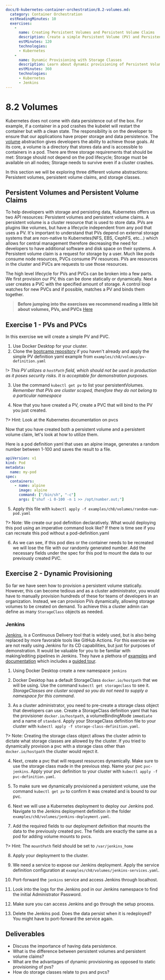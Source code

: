 ```yaml
---
docs/8-kubernetes-container-orchestration/8.2-volumes.md:
  category: Container Orchestration
  estReadingMinutes: 10
  exercises:
    -
      name: Creating Persistent Volumes and Persistent Volume Claims
      description: Create a simple Persistent Volume (PV) and Persistent Volume Claim (PVC) in Kubernetes, understand the lifecycle of PVs and PVCs, and explore how to utilize them in a pod.
      estMinutes: 120
      technologies:
      - Kubernetes
    -
      name: Dynamic Provisioning with Storage Classes
      description: Learn about dynamic provisioning of Persistent Volumes (PVs) using Storage Classes, create a StorageClass object, provision a PVC dynamically, and deploy Jenkins in the cluster with persistent data.
      estMinutes: 360
      technologies:
      - Kubernetes
      - Jenkins
---
```


# 8.2 Volumes

Kubernetes does not come with data persistence out of the box. For example, if a container in a pod crashes the kubelet will restart the container but with a clean state. The responsibility is on the developer to ensure that our applications have proper storage and data persistence. The [volume](https://kubernetes.io/docs/concepts/storage/volumes/) abstraction gives developers the ability to achieve those goals. At its core, a volume is a directory that stores data and is accessible to containers in a pod. There are three storage requirements that should be met: Storage should not depend on the pod lifecycle; Storage must be available on all nodes; Storage needs to survive even if a cluster crashes.

In this section we will be exploring three different volume abstractions: Persistent volumes, persistent volume claims, and storage classes.

## Persistent Volumes and Persistent Volume Claims

To help developers with storage and persisting data, Kubernetes offers us two API resources: Persistent volumes and persistent volume claims. A persistent volume is a cluster resource that is used to store data. PVs are plugins like volumes, but have a lifecycle independent from any pod that uses a PV. It's important to understand that PVs depend on external storage systems that are non-native to Kubernetes(NFS, EBS, CephFS, etc...) which allows for central management therefore decreasing the need for developers to have additional software and disk space on their systems. A Persistent volume claim is a request for storage by a user. Much like pods consume node resources, PVCs consume PV resources. PVs are resources in the cluster and PVCs are requests to use those resources.

The high level lifecycle for PVs and PVCs can be broken into a few parts. We first provision our PV, this can be done statically or dynamically. Next a user creates a PVC with the specified amount of storage. A control loop watches for new PVCs and if possible, matches a PV and binds them together.

> **Before jumping into the exercises we recommend reading a little bit about volumes, PVs, and PVCs** [Here](https://kubernetes.io/docs/concepts/storage/persistent-volumes/)

## Exercise 1 - PVs and PVCs

In this exercise we will create a simple PV and PVC.

1. Use Docker Desktop for your cluster.
2. Clone the [bootcamp repository](https://github.com/devcloudninjas/devops-bootcamp.git) if you haven't already and apply the simple PV definition yaml example from `examples/ch8/volumes/pv-definition.yaml`

  !> *This PV utilizes a `hostPath` field, which should not be used in production as it poses security risks. It is acceptable for demonstration purposes.*

3. Use the command `kubectl get pv` to list your persistentVolumes. *Remember that PVs are cluster scoped, therefore they do not belong to a particular namespace*

4. Now that you have created a PV, create a PVC that will bind to the PV you just created.

?> Hint: Look at the Kubernetes documentation on pvcs

Now that you have created both a persistent volume and a persistent volume claim, let's look at how to utilize them.

Here is a pod definition yaml that uses an alpine image, generates a random number between 1-100 and saves the result to a file.

```yaml
apiVersion: v1
kind: Pod
metadata:
  name: my-pod
spec:
  containers:
    - name: alpine
      image: alpine
      command: ["/bin/sh", "-c"]
      args: ["shuf -i 0-100 -n 1 >> /opt/number.out;"]
```

5. Apply this file with `kubectl apply -f examples/ch8/volumes/random-num-pod.yaml`

?> Note: We create our pod definition declaratively. What would deploying this pod using an imperative command look like? If there is time see if you can recreate this pod without a pod-definition.yaml

6. As we can see, if this pod dies or the container needs to be recreated we will lose the file with our randomly generated number. Add the necessary fields under the spec for this pod to mount the data to our previously created PVC.

## Exercise 2 - Dynamic Provisioning

So far we have seen how to provision a persistent volume statically. However, this can become tedious and as a cluster administrator, you would have to manually provision hundreds of these for teams of developers in an organization. Instead, we can provision PVs dynamically, allowing storage volumes to be created on demand. To achieve this a cluster admin can define as many `StorageClass` objects as needed.

### Jenkins

[Jenkins](https://www.jenkins.io/), is a Continuous Delivery tool that is widely used, but is also being replaced by more favorable tools like GitHub Actions.  For this exercise we are not really using Jenkins for its CD capabilities, but just for purposes of demonstration.  It would be valuable for you to be familiar with making/editing pipelines in Jenkins.  They have a plethora of [examples](https://www.jenkins.io/doc/pipeline/examples/) and [documentation](https://www.jenkins.io/doc/) which includes a [guided tour](https://www.jenkins.io/doc/pipeline/tour/getting-started/).

1. Using Docker Desktop create a new namespace `jenkins`

2. Docker Desktop has a default StorageClass `docker.io/hostpath` that we will be using. Use the command `kubectl get storageclass` to see it. *StorageClasses are cluster scoped so you do not need to supply a namespace for this command*.

3. As a cluster administrator, you need to pre-create a storage class object that developers can use. Create a StorageClass definition yaml that has the provisioner `docker.io/hostpath`, a volumeBindingMode `immediate` and a name of `standard`. Apply your StorageClass definition file to your cluster with `kubectl apply -f storage-class-definition.yaml`.

?> Note: Creating the storage class object allows the cluster admin to dictate what storage classes are allowed by the cluster. If you tried to dynamically provision a pvc with a storage class other than `docker.io/hostpath` the cluster would reject it.

4. Next, create a pvc that will request resources dynamically. Make sure to use the storage class made in the previous step. Name your pvc `pvc-jenkins`. Apply your pvc definition to your cluster with `kubectl apply -f pvc-definition.yaml`.

5. To make sure we dynamically provisioned a persistent volume, use the command `kubectl get pv` to confirm it was created and is bound to our pvc.

6. Next we will use a Kubernetes deployment to deploy our Jenkins pod. Navigate to the Jenkins deployment definition in the folder `examples/ch8/volumes/jenkins-deployment.yaml`.

7. Add the required fields to our deployment definition that mounts the data to the previously created pvc. The fields are exactly the same as a pod for adding volume mounts to pvcs.

?> Hint: The `mountPath` field should be set to `/var/jenkins_home`

8. Apply your deployment to the cluster.

9. We need a service to expose our Jenkins deployment. Apply the service definition configuration at `examples/ch8/volumes/jenkins-services.yaml`.

10. Port-forward the `jenkins` service and access Jenkins through localhost.

11. Look into the logs for the Jenkins pod in our Jenkins namespace to find the initial Administrator Password.

12. Make sure you can access Jenkins and go through the setup process.

13. Delete the Jenkins pod. Does the data persist when it is redeployed? You might have to port-forward the service again.

## Deliverables

- Discuss the importance of having data persistence.
- What is the difference between persistent volumes and persistent volume claims?
- What are the advantages of dynamic provisioning as opposed to static provisioning of pvs?
- How do storage classes relate to pvs and pvcs?
